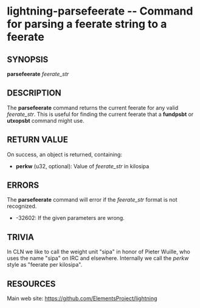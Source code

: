 lightning-parsefeerate -- Command for parsing a feerate string to a feerate
===========================================================================

SYNOPSIS
--------

**parsefeerate** *feerate\_str*

DESCRIPTION
-----------

The **parsefeerate** command returns the current feerate for any valid
*feerate\_str*. This is useful for finding the current feerate that a
**fundpsbt** or **utxopsbt** command might use.

RETURN VALUE
------------

[comment]: # (GENERATE-FROM-SCHEMA-START)
On success, an object is returned, containing:

- **perkw** (u32, optional): Value of *feerate\_str* in kilosipa

[comment]: # (GENERATE-FROM-SCHEMA-END)

ERRORS
------

The **parsefeerate** command will error if the *feerate\_str* format is
not recognized.

- -32602: If the given parameters are wrong.

TRIVIA
------

In CLN we like to call the weight unit "sipa"
in honor of Pieter Wuille,
who uses the name "sipa" on IRC and elsewhere.
Internally we call the *perkw* style as "feerate per kilosipa".

RESOURCES
---------

Main web site: <https://github.com/ElementsProject/lightning>

[comment]: # ( SHA256STAMP:01ed00df0f944625c827aa538c173e988a7ba7cebbddb16f5a392206a296fbd3)

